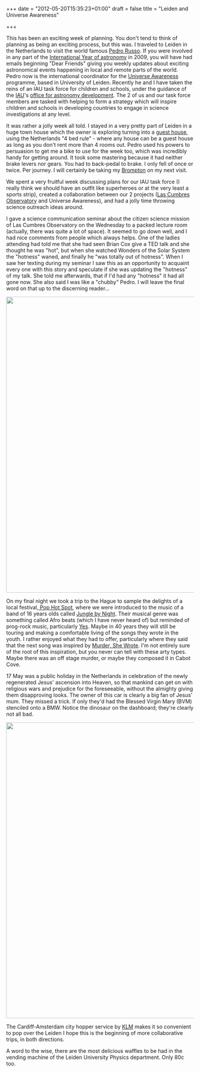 +++
date = "2012-05-20T15:35:23+01:00"
draft = false
title = "Leiden and Universe Awareness"

+++

<p>This has been an exciting week of planning. You don't tend to think of planning as being an exciting process, but this was. I traveled to Leiden in the Netherlands to visit the world famous <a href="http://www.iau.org/administration/membership/individual/13671/">Pedro Russo</a>. If you were involved in any part of the <a href="http://www.astronomy2009.org">International Year of astronomy</a> in 2009, you will have had emails beginning "Dear Friends" giving you weekly updates about exciting astronomical events happening in local and remote parts of the world. Pedro now is the international coordinator for the <a href="http://www.unawe.org">Universe Awareness</a> programme, based in University of Leiden. Recently he and I have taken the reins of an IAU task force for children and schools, under the guidance of the <a href="http://iau.org">IAU</a>'s <a href="http://www.astro4dev.org">office for astronomy development</a>. The 2 of us and our task force members are tasked with helping to form a strategy which will inspire children and schools in developing countries to engage in science investigations at any level.</p>

<p>It was rather a jolly week all told. I stayed in a very pretty part of Leiden in a huge town house which the owner is exploring turning into a <a href="http://www.wix.com/guesthouseleiden/24#!information">guest house</a>, using the Netherlands "4 bed rule" - where any house can be a guest house as long as you don't rent more than 4 rooms out. Pedro used his powers to persuasion to get me a bike to use for the week too, which was incredibly handy for getting around. It took some mastering because it had neither brake levers nor gears. You had to back-pedal to brake. I only fell of once or twice. Per journey. I will certainly be taking my <a href="http://www.brompton.com">Brompton</a> on my next visit.</p>

<p>We spent a very fruitful week discussing plans for our IAU task force (I really think we should have an outfit like superheroes or at the very least a sports strip), created a collaboration between our 2 projects (<a href="http://lcogt.net">Las Cumbres Observatory</a> and Universe Awareness), and had a jolly time throwing science outreach ideas around. </p>

<p>I gave a science communication seminar about the citizen science mission of Las Cumbres Observatory on the Wednesday to a packed lecture room (actually, there was quite a lot of space). It seemed to go down well, and I had nice comments from people which always helps. One of the ladies attending had told me that she had seen Brian Cox give a TED talk and she thought he was "hot", but when she watched Wonders of the Solar System the "hotness" waned, and finally he "was totally out of hotness". When I saw her texting during my seminar I saw this as an opportunity to acquaint every one with this story and speculate if she was updating the "hotness" of my talk. She told me afterwards, that if I'd had any "hotness" it had all gone now. She also said I was like a "chubby" Pedro. I will leave the final word on that up to the discerning reader...</p>

<p><a href="http://darkmattersheep.net/media/2012/05/IMG_0858.jpg"><img alt="" class="aligncenter size-large wp-image-633" height="793" src="http://darkmattersheep.net/media/2012/05/IMG_0858-e1337528088804-768x1024.jpg" title="UNAWE group photo" width="595" /></a></p>

<p>On my final night we took a trip to the Hague to sample the delights of a local festival,<a href="http://www.pophotspot.nl"> Pop Hot Spot</a>, where we were introduced to the music of a band of 16 years olds called <a href="http://www.junglebynight.com/">Jungle by Night</a>. Their musical genre was something called Afro beats (which I have never heard of) but reminded of prog-rock music, particularly <a href="http://www.yesworld.com/">Yes</a>. Maybe in 40 years they will still be touring and making a comfortable living of the songs they wrote in the youth. I rather enjoyed what they had to offer, particularly where they said that the next song was inspired by <a href="http://en.wikipedia.org/wiki/Murder,_She_Wrote">Murder, She Wrote</a>. I'm not entirely sure of the root of this inspiration, but you never can tell with these arty types. Maybe there was an off stage murder, or maybe they composed it in Cabot Cove.</p>

<p>17 May was a public holiday in the Netherlands in celebration of the newly regenerated Jesus' ascension into Heaven, so that mankind can get on with religious wars and prejudice for the foreseeable, without the almighty giving them disapproving looks. The owner of this car is clearly a big fan of Jesus' mum. They missed a trick. If only they'd had the Blessed Virgin Mary (BVM) stenciled onto a BMW. Notice the dinosaur on the dashboard; they're clearly not all bad.</p>

<p><a href="http://darkmattersheep.net/media/2012/05/IMG_0856.jpg"><img alt="" class="aligncenter size-large wp-image-634" height="793" src="http://darkmattersheep.net/media/2012/05/IMG_0856-e1337528047408-768x1024.jpg" title="BVM on a car" width="595" /></a></p>

<p>The Cardiff-Amsterdam city hopper service by <a href="http://www.klm.com">KLM</a> makes it so convenient to pop over the Leiden I hope this is the beginning of more collaborative trips, in both directions.</p>

<p>A word to the wise, there are the most delicious waffles to be had in the vending machine of the Leiden University Physics department. Only 80c too.</p>